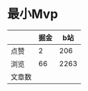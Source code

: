 # 最小Mvp

|        | 掘金 | b站  |
| ------ | ---- | ---- |
| 点赞   | 2    |  206   |
| 浏览   | 66    |  2263    |
| 文章数 |     |     |

